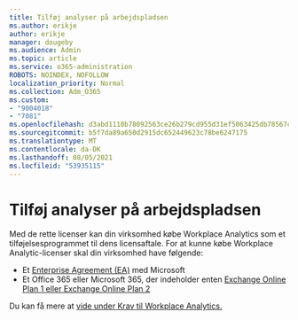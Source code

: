 ```yaml
---
title: Tilføj analyser på arbejdspladsen
ms.author: erikje
author: erikje
manager: dougeby
ms.audience: Admin
ms.topic: article
ms.service: o365-administration
ROBOTS: NOINDEX, NOFOLLOW
localization_priority: Normal
ms.collection: Adm_O365
ms.custom:
- "9004018"
- "7081"
ms.openlocfilehash: d3abd1110b78092563ce26b279cd955d31ef5063425db78567c3cfd906007c0e
ms.sourcegitcommit: b5f7da89a650d2915dc652449623c78be6247175
ms.translationtype: MT
ms.contentlocale: da-DK
ms.lasthandoff: 08/05/2021
ms.locfileid: "53935115"
---
```

# <a name="add-workplace-analytics"></a>Tilføj analyser på arbejdspladsen

Med de rette licenser kan din virksomhed købe Workplace Analytics som et tilføjelsesprogrammet til dens licensaftale. For at kunne købe Workplace Analytic-licenser skal din virksomhed have følgende: 

- Et [Enterprise Agreement (EA)](https://docs.microsoft.com/workplace-analytics/setup/environment-requirements#enterprise-agreements) med Microsoft
- Et Office 365 eller Microsoft 365, der indeholder enten [Exchange Online Plan 1 eller Exchange Online Plan 2](https://docs.microsoft.com/workplace-analytics/setup/environment-requirements#exchange-online-plans)

Du kan få mere at [vide under Krav til Workplace Analytics.](https://docs.microsoft.com/workplace-analytics/setup/environment-requirements) 
